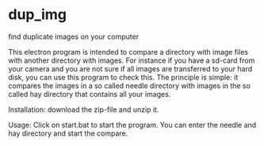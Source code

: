 # dup_img
find duplicate images on your computer

This electron program is intended to compare a directory with image files with another directory with images. For instance if you have a sd-card from your camera and you are not sure if all images are transferred to your hard disk, you can use this program to check this.
The principle is simple: it compares the images in a so called needle directory with images in the so called hay directory that contains all your images. 

Installation:
download the zip-file and unzip it. 

Usage:
Click on start.bat to start the program. You can enter the needle and hay directory and start the compare. 

